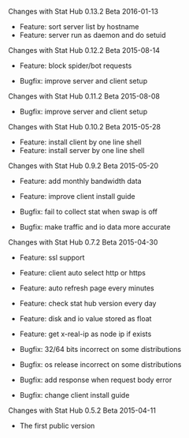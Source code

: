 Changes with Stat Hub 0.13.2 Beta    2016-01-13

- Feature: sort server list by hostname
- Feature: server run as daemon and do setuid


Changes with Stat Hub 0.12.2 Beta    2015-08-14

- Feature: block spider/bot requests

- Bugfix: improve server and client setup


Changes with Stat Hub 0.11.2 Beta    2015-08-08

- Bugfix: improve server and client setup


Changes with Stat Hub 0.10.2 Beta    2015-05-28

- Feature: install client by one line shell
- Feature: install server by one line shell


Changes with Stat Hub 0.9.2 Beta    2015-05-20

- Feature: add monthly bandwidth data
- Feature: improve client install guide

- Bugfix: fail to collect stat when swap is off
- Bugfix: make traffic and io data more accurate


Changes with Stat Hub 0.7.2 Beta    2015-04-30

- Feature: ssl support
- Feature: client auto select http or https
- Feature: auto refresh page every minutes
- Feature: check stat hub version every day
- Feature: disk and io value stored as float
- Feature: get x-real-ip as node ip if exists

- Bugfix: 32/64 bits incorrect on some distributions
- Bugfix: os release incorrect on some distributions
- Bugfix: add response when request body error
- Bugfix: change client install guide


Changes with Stat Hub 0.5.2 Beta    2015-04-11

- The first public version

